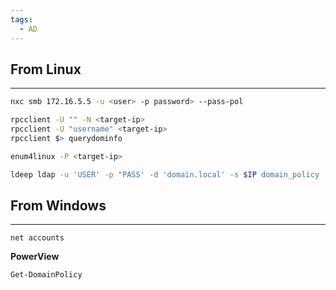 ```yaml
---
tags:
  - AD
---
```


## **From Linux**
---
```Bash
nxc smb 172.16.5.5 -u <user> -p password> --pass-pol
```
```Bash
rpcclient -U "" -N <target-ip>
rpcclient -U "username" <target-ip>
rpcclient $> querydominfo
```
```Bash
enum4linux -P <target-ip>
```
```bash
ldeep ldap -u 'USER' -p "PASS' -d 'domain.local' -s $IP domain_policy
```
## From Windows
---
```batch
net accounts
```
**PowerView**
```powershell
Get-DomainPolicy
```
